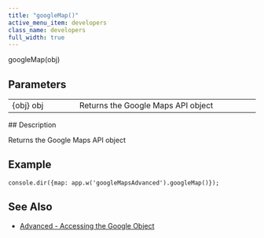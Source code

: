 ```yaml
---
title: "googleMap()"
active_menu_item: developers
class_name: developers
full_width: true
---
```



googleMap(obj)

## Parameters

<table>
<tr>
<td width="169">
{obj} obj

</td>
<td width="17">
</td>
<td width="694">
Returns the Google Maps API object

</td>
</tr>
</table>
## Description

Returns the Google Maps API object

## **Example**

     
    console.dir({map: app.w('googleMapsAdvanced').googleMap()});
     
   

## **See Also**

 - [Advanced - Accessing the Google Object](/developers/user-guide/product-guide/advanced-important-widgets/google-v3-maps-widget/advanced-accessing-the-googl)

